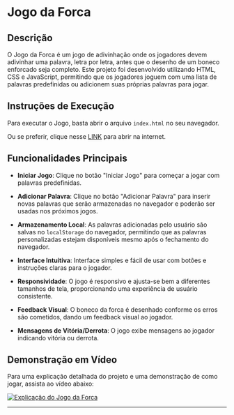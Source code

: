 # Jogo da Forca

## Descrição

O Jogo da Forca é um jogo de adivinhação onde os jogadores devem adivinhar uma palavra, letra por letra, antes que o desenho de um boneco enforcado seja completo. Este projeto foi desenvolvido utilizando HTML, CSS e JavaScript, permitindo que os jogadores joguem com uma lista de palavras predefinidas ou adicionem suas próprias palavras para jogar.

## Instruções de Execução

Para executar o Jogo, basta abrir o arquivo `index.html` no seu navegador.

Ou se preferir, clique nesse [LINK](https://swazera.github.io/jogo_forca/) para abrir na internet.

## Funcionalidades Principais

- **Iniciar Jogo**: Clique no botão "Iniciar Jogo" para começar a jogar com palavras predefinidas.

- **Adicionar Palavra**: Clique no botão "Adicionar Palavra" para inserir novas palavras que serão armazenadas no navegador e poderão ser usadas nos próximos jogos.

- **Armazenamento Local**: As palavras adicionadas pelo usuário são salvas no `localStorage` do navegador, permitindo que as palavras personalizadas estejam disponíveis mesmo após o fechamento do navegador.

- **Interface Intuitiva**: Interface simples e fácil de usar com botões e instruções claras para o jogador.

- **Responsividade**: O jogo é responsivo e ajusta-se bem a diferentes tamanhos de tela, proporcionando uma experiência de usuário consistente.

- **Feedback Visual**: O boneco da forca é desenhado conforme os erros são cometidos, dando um feedback visual ao jogador.

- **Mensagens de Vitória/Derrota**: O jogo exibe mensagens ao jogador indicando vitória ou derrota.

## Demonstração em Vídeo

Para uma explicação detalhada do projeto e uma demonstração de como jogar, assista ao vídeo abaixo:

[![Explicação do Jogo da Forca](https://imagizer.imageshack.com/img923/9219/QXZgaY.png)](https://www.youtube.com/watch?v=4H1A-nfot8s)

---
